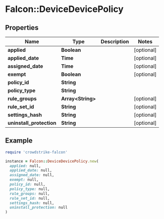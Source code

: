 # Falcon::DeviceDevicePolicy

## Properties

| Name | Type | Description | Notes |
| ---- | ---- | ----------- | ----- |
| **applied** | **Boolean** |  | [optional] |
| **applied_date** | **Time** |  | [optional] |
| **assigned_date** | **Time** |  | [optional] |
| **exempt** | **Boolean** |  | [optional] |
| **policy_id** | **String** |  |  |
| **policy_type** | **String** |  |  |
| **rule_groups** | **Array&lt;String&gt;** |  | [optional] |
| **rule_set_id** | **String** |  | [optional] |
| **settings_hash** | **String** |  | [optional] |
| **uninstall_protection** | **String** |  | [optional] |

## Example

```ruby
require 'crowdstrike-falcon'

instance = Falcon::DeviceDevicePolicy.new(
  applied: null,
  applied_date: null,
  assigned_date: null,
  exempt: null,
  policy_id: null,
  policy_type: null,
  rule_groups: null,
  rule_set_id: null,
  settings_hash: null,
  uninstall_protection: null
)
```

